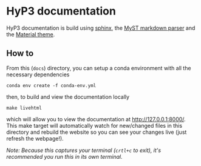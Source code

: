 # HyP3 documentation

HyP3 documentation is build using [sphinx](https://www.sphinx-doc.org/en/master/), 
the [MyST markdown parser](https://myst-parser.readthedocs.io/en/latest/index.html)
and the [Material theme](https://bashtage.github.io/sphinx-material/index.html). 

## How to

From this (`docs`) directory, you can setup a conda environment with all the
necessary dependencies

```
conda env create -f conda-env.yml
```

then, to build and view the documentation locally

```
make livehtml
```

which will allow you to view the documentation at http://127.0.0.1:8000/. This
make target will automatically watch for new/changed files in this directory and
rebuild the website so you can see your changes live (just refresh the webpage!).

*Note: Because this captures your terminal (`crtl+c` to exit), it's recommended you
run this in its own terminal.*
